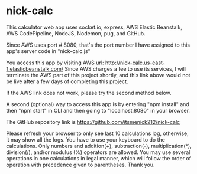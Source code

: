 # nick-calc

This calculator web app uses socket.io, express, AWS Elastic Beanstalk, AWS CodePipeline, NodeJS, Nodemon, pug, and GitHub.

Since AWS uses port # 8080, that's the port number I have assigned to this app's server code in "nick-calc.js"

You access this app by visiting AWS url: 
http://nick-calc.us-east-1.elasticbeanstalk.com/
Since AWS charges a fee to use its services, I will terminate the AWS part of this project shortly, and this link above would not be live after a few days of completing this project.

If the AWS link does not work, please try the second method below.

A second (optional) way to access this app is by entering "npm install" and then "npm start" in CLI and then going to "localhost:8080" in your browser.

The GitHub repository link is https://github.com/itsmenick212/nick-calc

Please refresh your browser to only see last 10 calculations log, otherwise, it may show all the logs. You have to use your keyboard to do the calculations. Only numbers and addition(+), subtraction(-), multiplication(*), division(/), and/or modulus (%) operators are allowed. You may use several operations in one calculations in legal manner, which will follow the order of operation with precedence given to parentheses. Thank you.
